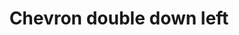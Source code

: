 ---
title: Chevron double down left
tags:
icon: chevron-double-down-left
svg: '<svg xmlns="http://www.w3.org/2000/svg" width="24" height="24" fill="none" viewBox="0 0 24 24" stroke-width="1.5" stroke-linecap="round" stroke-linejoin="round" stroke="currentColor"><path d="M6.257 9.257v8.486h8.486"/><path d="M9.257 6.257v8.486h8.486"/></svg>'
---